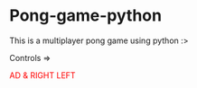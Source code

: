 # Pong-game-python

This is a multiplayer pong game using python :>

Controls => <p style="color: red">AD & RIGHT LEFT</p>
